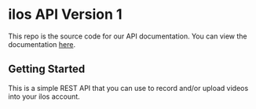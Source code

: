 # ilos API Version 1

This repo is the source code for our API documentation. You can view the documentation [here](https://developer.ilosvideos.com/docs).

## Getting Started

This is a simple REST API that you can use to record and/or upload videos into your ilos account.
